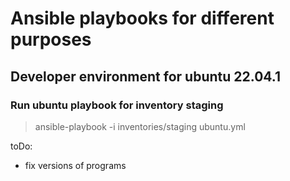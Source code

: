 # Ansible playbooks for different purposes

## Developer environment for ubuntu 22.04.1

### Run ubuntu playbook for inventory staging
> ansible-playbook -i inventories/staging ubuntu.yml


toDo:
- fix versions of programs